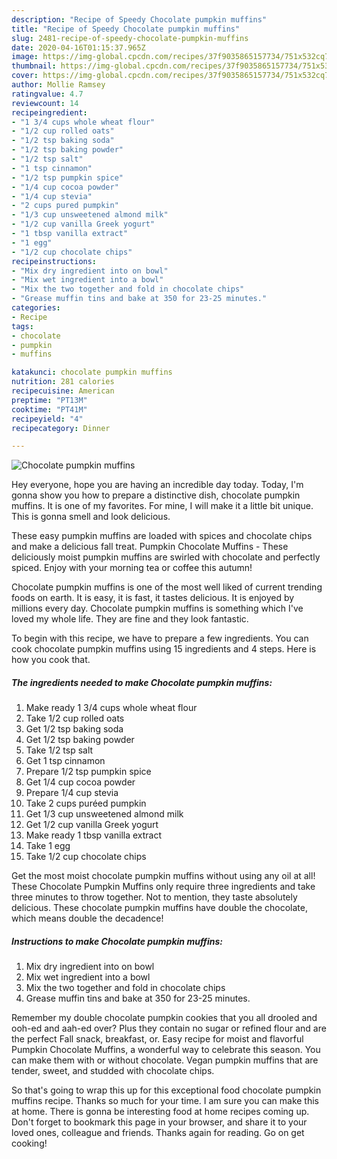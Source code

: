 ```yaml
---
description: "Recipe of Speedy Chocolate pumpkin muffins"
title: "Recipe of Speedy Chocolate pumpkin muffins"
slug: 2481-recipe-of-speedy-chocolate-pumpkin-muffins
date: 2020-04-16T01:15:37.965Z
image: https://img-global.cpcdn.com/recipes/37f9035865157734/751x532cq70/chocolate-pumpkin-muffins-recipe-main-photo.jpg
thumbnail: https://img-global.cpcdn.com/recipes/37f9035865157734/751x532cq70/chocolate-pumpkin-muffins-recipe-main-photo.jpg
cover: https://img-global.cpcdn.com/recipes/37f9035865157734/751x532cq70/chocolate-pumpkin-muffins-recipe-main-photo.jpg
author: Mollie Ramsey
ratingvalue: 4.7
reviewcount: 14
recipeingredient:
- "1 3/4 cups whole wheat flour"
- "1/2 cup rolled oats"
- "1/2 tsp baking soda"
- "1/2 tsp baking powder"
- "1/2 tsp salt"
- "1 tsp cinnamon"
- "1/2 tsp pumpkin spice"
- "1/4 cup cocoa powder"
- "1/4 cup stevia"
- "2 cups pured pumpkin"
- "1/3 cup unsweetened almond milk"
- "1/2 cup vanilla Greek yogurt"
- "1 tbsp vanilla extract"
- "1 egg"
- "1/2 cup chocolate chips"
recipeinstructions:
- "Mix dry ingredient into on bowl"
- "Mix wet ingredient into a bowl"
- "Mix the two together and fold in chocolate chips"
- "Grease muffin tins and bake at 350 for 23-25 minutes."
categories:
- Recipe
tags:
- chocolate
- pumpkin
- muffins

katakunci: chocolate pumpkin muffins 
nutrition: 281 calories
recipecuisine: American
preptime: "PT13M"
cooktime: "PT41M"
recipeyield: "4"
recipecategory: Dinner

---
```



![Chocolate pumpkin muffins](https://img-global.cpcdn.com/recipes/37f9035865157734/751x532cq70/chocolate-pumpkin-muffins-recipe-main-photo.jpg)

Hey everyone, hope you are having an incredible day today. Today, I'm gonna show you how to prepare a distinctive dish, chocolate pumpkin muffins. It is one of my favorites. For mine, I will make it a little bit unique. This is gonna smell and look delicious.

These easy pumpkin muffins are loaded with spices and chocolate chips and make a delicious fall treat. Pumpkin Chocolate Muffins - These deliciously moist pumpkin muffins are swirled with chocolate and perfectly spiced. Enjoy with your morning tea or coffee this autumn!

Chocolate pumpkin muffins is one of the most well liked of current trending foods on earth. It is easy, it is fast, it tastes delicious. It is enjoyed by millions every day. Chocolate pumpkin muffins is something which I've loved my whole life. They are fine and they look fantastic.


To begin with this recipe, we have to prepare a few ingredients. You can cook chocolate pumpkin muffins using 15 ingredients and 4 steps. Here is how you cook that.

<!--inarticleads1-->

##### The ingredients needed to make Chocolate pumpkin muffins:

1. Make ready 1 3/4 cups whole wheat flour
1. Take 1/2 cup rolled oats
1. Get 1/2 tsp baking soda
1. Get 1/2 tsp baking powder
1. Take 1/2 tsp salt
1. Get 1 tsp cinnamon
1. Prepare 1/2 tsp pumpkin spice
1. Get 1/4 cup cocoa powder
1. Prepare 1/4 cup stevia
1. Take 2 cups puréed pumpkin
1. Get 1/3 cup unsweetened almond milk
1. Get 1/2 cup vanilla Greek yogurt
1. Make ready 1 tbsp vanilla extract
1. Take 1 egg
1. Take 1/2 cup chocolate chips


Get the most moist chocolate pumpkin muffins without using any oil at all! These Chocolate Pumpkin Muffins only require three ingredients and take three minutes to throw together. Not to mention, they taste absolutely delicious. These chocolate pumpkin muffins have double the chocolate, which means double the decadence! 

<!--inarticleads2-->

##### Instructions to make Chocolate pumpkin muffins:

1. Mix dry ingredient into on bowl
1. Mix wet ingredient into a bowl
1. Mix the two together and fold in chocolate chips
1. Grease muffin tins and bake at 350 for 23-25 minutes.


Remember my double chocolate pumpkin cookies that you all drooled and ooh-ed and aah-ed over? Plus they contain no sugar or refined flour and are the perfect Fall snack, breakfast, or. Easy recipe for moist and flavorful Pumpkin Chocolate Muffins, a wonderful way to celebrate this season. You can make them with or without chocolate. Vegan pumpkin muffins that are tender, sweet, and studded with chocolate chips. 

So that's going to wrap this up for this exceptional food chocolate pumpkin muffins recipe. Thanks so much for your time. I am sure you can make this at home. There is gonna be interesting food at home recipes coming up. Don't forget to bookmark this page in your browser, and share it to your loved ones, colleague and friends. Thanks again for reading. Go on get cooking!
